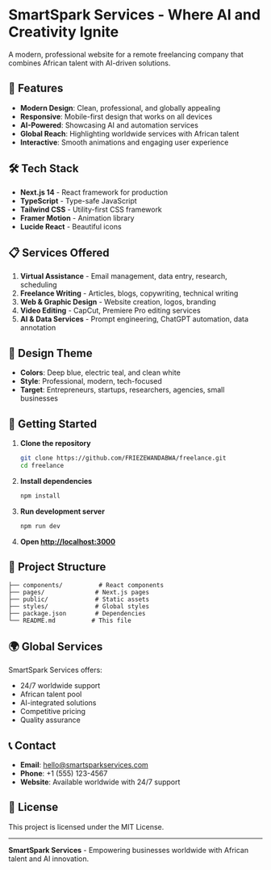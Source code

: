# SmartSpark Services - Where AI and Creativity Ignite

A modern, professional website for a remote freelancing company that combines African talent with AI-driven solutions.

## 🚀 Features

- **Modern Design**: Clean, professional, and globally appealing
- **Responsive**: Mobile-first design that works on all devices
- **AI-Powered**: Showcasing AI and automation services
- **Global Reach**: Highlighting worldwide services with African talent
- **Interactive**: Smooth animations and engaging user experience

## 🛠 Tech Stack

- **Next.js 14** - React framework for production
- **TypeScript** - Type-safe JavaScript
- **Tailwind CSS** - Utility-first CSS framework
- **Framer Motion** - Animation library
- **Lucide React** - Beautiful icons

## 📋 Services Offered

1. **Virtual Assistance** - Email management, data entry, research, scheduling
2. **Freelance Writing** - Articles, blogs, copywriting, technical writing
3. **Web & Graphic Design** - Website creation, logos, branding
4. **Video Editing** - CapCut, Premiere Pro editing services
5. **AI & Data Services** - Prompt engineering, ChatGPT automation, data annotation

## 🎨 Design Theme

- **Colors**: Deep blue, electric teal, and clean white
- **Style**: Professional, modern, tech-focused
- **Target**: Entrepreneurs, startups, researchers, agencies, small businesses

## 🚀 Getting Started

1. **Clone the repository**
   ```bash
   git clone https://github.com/FRIEZEWANDABWA/freelance.git
   cd freelance
   ```

2. **Install dependencies**
   ```bash
   npm install
   ```

3. **Run development server**
   ```bash
   npm run dev
   ```

4. **Open [http://localhost:3000](http://localhost:3000)**

## 📁 Project Structure

```
├── components/          # React components
├── pages/              # Next.js pages
├── public/             # Static assets
├── styles/             # Global styles
├── package.json        # Dependencies
└── README.md          # This file
```

## 🌍 Global Services

SmartSpark Services offers:
- 24/7 worldwide support
- African talent pool
- AI-integrated solutions
- Competitive pricing
- Quality assurance

## 📞 Contact

- **Email**: hello@smartsparkservices.com
- **Phone**: +1 (555) 123-4567
- **Website**: Available worldwide with 24/7 support

## 📄 License

This project is licensed under the MIT License.

---

**SmartSpark Services** - Empowering businesses worldwide with African talent and AI innovation.